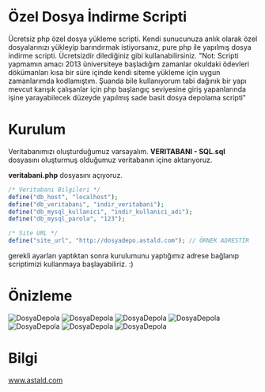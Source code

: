 # Özel Dosya İndirme Scripti
Ücretsiz php özel dosya yükleme scripti.
Kendi sunucunuza anlık olarak özel dosyalarınızı yükleyip barındırmak istiyorsanız, pure php ile yapılmış dosya indirme scripti. Ücretsizdir dilediğiniz gibi kullanabilirsiniz.
"Not: Scripti yapmamın amacı 2013 üniversiteye başladığım zamanlar okuldaki ödevleri dökümanları kısa bir süre içinde kendi siteme yükleme için uygun zamanlarımda kodlamıştım. Şuanda bile kullanıyorum tabi dağınık bir yapı mevcut karışık çalışanlar için php başlangıç seviyesine giriş yapanlarında işine yarayabilecek düzeyde yapılmış sade basit dosya depolama scripti"

# Kurulum
Veritabanımızı oluşturduğumuz varsayalım.
**VERITABANI - SQL.sql** dosyasını oluşturmuş olduğumuz veritabanın içine aktarıyoruz.

**veritabani.php** dosyasını açıyoruz.
```php
/* Veritabanı Bilgileri */ 
define("db_host", "localhost"); 
define("db_veritabani", "indir_veritabani"); 
define("db_mysql_kullanici", "indir_kullanici_adi"); 
define("db_mysql_parola", "123"); 

/* Site URL */
define("site_url", "http://dosyadepo.astald.com"); // ÖRNEK ADRESTİR
```

gerekli ayarları yaptıktan sonra kurulumunu yaptığımız adrese bağlanıp scriptimizi kullanmaya başlayabiliriz. :)

# Önizleme
![DosyaDepola](http://indir.astald.com/dosyalar/login_db_56f66cb4372c7.png)
![DosyaDepola](http://indir.astald.com/dosyalar/screenshot_1_db_56f66cb43e262.png)
![DosyaDepola](http://indir.astald.com/dosyalar/screenshot_2_db_56f66cb4442c6.png)
![DosyaDepola](http://indir.astald.com/dosyalar/screenshot_3_db_56f66cb449080.png)
![DosyaDepola](http://indir.astald.com/dosyalar/screenshot_4_db_56f66cb44e9d3.png)
![DosyaDepola](http://indir.astald.com/dosyalar/screenshot_5_db_56f66cb458747.png)
![DosyaDepola](http://indir.astald.com/dosyalar/screenshot_6_db_56f66cb45f659.png)

# Bilgi
www.astald.com

